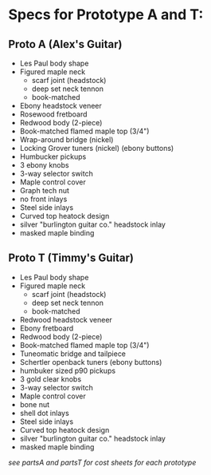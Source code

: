 # Specs for Prototype A and T:



## Proto A (Alex's Guitar)

* Les Paul body shape
* Figured maple neck
  * scarf joint (headstock)
  * deep set neck tennon
  * book-matched 
* Ebony headstock veneer 
* Rosewood fretboard 
* Redwood body (2-piece)
* Book-matched flamed maple top (3/4")
* Wrap-around bridge (nickel)
* Locking Grover tuners (nickel) (ebony buttons)
* Humbucker pickups
* 3 ebony knobs
* 3-way selector switch
* Maple control cover
* Graph tech nut
* no front inlays
* Steel side inlays
* Curved top heatock design
* silver "burlington guitar co." headstock inlay
* masked maple binding



## Proto T (Timmy's Guitar)

* Les Paul body shape
* Figured maple neck
  - scarf joint (headstock)
  - deep set neck tennon
  - book-matched 
* Redwood headstock veneer 
* Ebony fretboard 
* Redwood body (2-piece)
* Book-matched flamed maple top (3/4")
* Tuneomatic bridge and tailpiece
* Schertler openback tuners (ebony buttons)
* humbuker sized p90 pickups
* 3 gold clear knobs
* 3-way selector switch
* Maple control cover
* bone nut
* shell dot inlays
* Steel side inlays
* Curved top heatock design
* silver "burlington guitar co." headstock inlay
* masked maple binding



*see partsA and partsT for cost sheets for each prototype*

